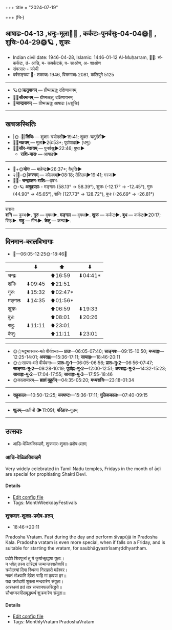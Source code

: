 +++
title = "2024-07-19"

+++
(चि॰)
## आषाढः-04-13  ,धनुः-मूला🌛🌌  ,  कर्कटः-पुनर्वसुः-04-04🌞🌌  ,  शुचिः-04-29🌞🪐  , शुक्रः
- Indian civil date: 1946-04-28, Islamic: 1446-01-12 Al-Muḥarram, 🌌🌞: सं- कर्कटः, तं- आडि, म- कर्क्कटकं, प- साओण, अ- शाओण
- संवत्सरः - क्रोधी
- वर्षसङ्ख्या 🌛- शकाब्दः 1946, विक्रमाब्दः 2081, कलियुगे 5125
___________________
- 🪐🌞**ऋतुमानम्** — ग्रीष्मऋतुः दक्षिणायनम्
- 🌌🌞**सौरमानम्** — ग्रीष्मऋतुः दक्षिणायनम्
- 🌛**चान्द्रमानम्** — ग्रीष्मऋतुः आषाढः (≈शुचिः)
___________________


## खचक्रस्थितिः
- |🌞-🌛|**तिथिः** — शुक्ल-त्रयोदशी►19:41; शुक्ल-चतुर्दशी►  
- 🌌🌛**नक्षत्रम्** — मूला►26:53*; पूर्वाषाढा► (धनुः)  
- 🌌🌞**सौर-नक्षत्रम्** — पुनर्वसुः►22:46; पुष्यः►  
  - **राशि-मासः** — आषाढः► 
___________________
- 🌛+🌞**योगः** — माहेन्द्रः►26:37*; वैधृतिः►  
- २|🌛-🌞|**करणम्** — कौलवम्►08:18; तैतिलम्►19:41; गरजा►  
- 🌌🌛- **चन्द्राष्टम-राशिः**—वृषभः  
- 🌞-🪐 **अमूढग्रहाः** - मङ्गलः (58.13° → 58.39°), शुक्रः (-12.17° → -12.45°), गुरुः (44.90° → 45.65°), शनिः (127.73° → 128.72°), बुधः (-26.69° → -26.81°)
___________________
राशयः  
**शनि** — कुम्भः►. **गुरु** — वृषभः►. **मङ्गल** — वृषभः►. **शुक्र** — कर्कटः►. **बुध** — कर्कटः►20:17; सिंहः►. **राहु** — मीनः►. **केतु** — कन्या►. 
___________________


## दिनमान-कालविभागाः
- 🌅—06:05-12:25🌞-18:46🌇  

|      |⬇     |⬆     |⬇     |
|------|-----|-----|------|
|चन्द्रः|     |⬆16:59 |⬇04:41*|
|शनिः   |⬇09:45 |⬆21:51 |     |
|गुरुः  |⬇15:32 |⬆02:47*|     |
|मङ्गलः |⬇14:35 |⬆01:56*|     |
|शुक्रः |     |⬆06:59 |⬇19:33 |
|बुधः   |     |⬆08:01 |⬇20:26 |
|राहुः  |⬇11:11 |⬆23:01 |     |
|केतुः  |     |⬆11:11 |⬇23:01 |
___________________
- 🌞⚝भट्टभास्कर-मते वीर्यवन्तः— **प्रातः**—06:05-07:40; **साङ्गवः**—09:15-10:50; **मध्याह्नः**—12:25-14:01; **अपराह्णः**—15:36-17:11; **सायाह्नः**—18:46-20:11  
- 🌞⚝सायण-मते वीर्यवन्तः— **प्रातः-मु॰1**—06:05-06:56; **प्रातः-मु॰2**—06:56-07:47; **साङ्गवः-मु॰2**—09:28-10:19; **पूर्वाह्णः-मु॰2**—12:00-12:51; **अपराह्णः-मु॰2**—14:32-15:23; **सायाह्नः-मु॰2**—17:04-17:55; **सायाह्नः-मु॰3**—17:55-18:46  
- 🌞कालान्तरम्— **ब्राह्मं मुहूर्तम्**—04:35-05:20; **मध्यरात्रिः**—23:18-01:34  
___________________
- **राहुकालः**—10:50-12:25; **यमघण्टः**—15:36-17:11; **गुलिककालः**—07:40-09:15  
___________________
- **शूलम्**—प्रतीची (►11:09); **परिहारः**–गुडम्  
___________________

## उत्सवाः
- आडि-वॆळ्ळिक्किऴमै, शुक्रवार-शुक्ल-प्रदोष-व्रतम्
### आडि-वॆळ्ळिक्किऴमै



Very widely celebrated in Tamil Nadu temples, Fridays in the month of āḍi are special for propitiating Shakti Devi.

#### Details
- [Edit config file](https://github.com/jyotisham/adyatithi/blob/master/tamil/description_only/ADi~veLLikkizhamai.toml)
- Tags: MonthWeekdayFestivals


### शुक्रवार-शुक्ल-प्रदोष-व्रतम्
- 18:46→20:11



Pradosha Vratam. Fast during the day and perform śivapūjā in Pradosha Kala. Pradosha vratam is even more special, when if falls on a Friday, and is suitable for starting the vratam, for saubhāgyastrīsamr̥ddhyartham.

प्रदोषे शिवपूजां तु ये कुर्याच्छ्रद्धया युताः।  
न भवेत् तस्य दारिद्र्यं जन्मान्तरशतेष्वपि॥  
त्रयोदश्यां दिवा स्थित्वा निराहारो महेश्वर।  
नक्तं भोक्ष्यामि देवेश त्राहि मां कृपया हर॥  
यदा त्रयोदशी शुक्ला मन्दवारेण संयुता।  
आरब्धव्यं व्रतं तत्र सन्तानफलसिद्धये॥  
सौभाग्यस्त्रीसमृद्ध्यर्थं शुक्रवारेण संयुता॥



#### Details
- [Edit config file](https://github.com/jyotisham/adyatithi/blob/master/time_focus/monthly/pradoSha/description_only/zukravAra-zukla-pradOSa-vratam.toml)
- Tags: MonthlyVratam PradoshaVratam


